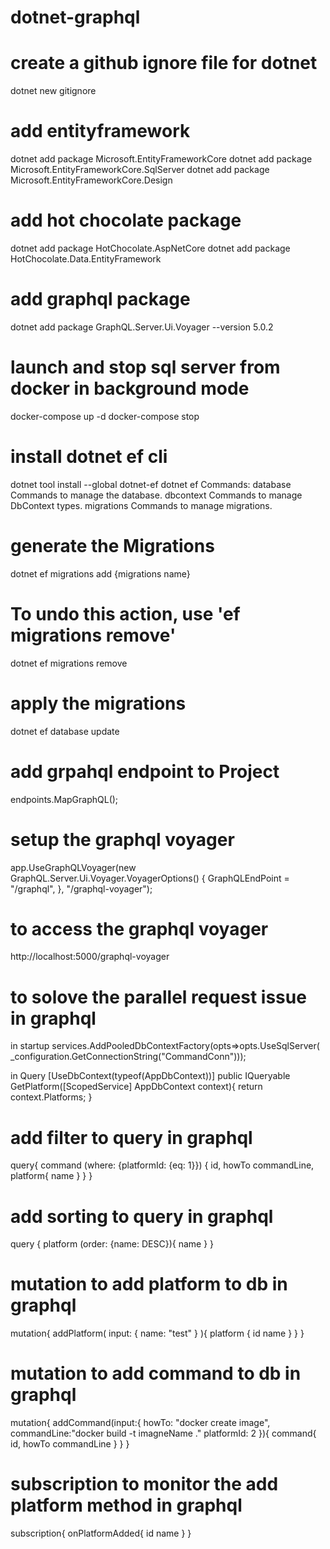 # dotnet-graphql

# create a github ignore file for dotnet

dotnet new gitignore

# add entityframework
dotnet add package Microsoft.EntityFrameworkCore
dotnet add package Microsoft.EntityFrameworkCore.SqlServer
dotnet add package Microsoft.EntityFrameworkCore.Design
# add hot chocolate package

dotnet add package HotChocolate.AspNetCore
dotnet add package HotChocolate.Data.EntityFramework

# add graphql package

dotnet add package GraphQL.Server.Ui.Voyager --version 5.0.2

# launch and stop sql server from docker in background mode

docker-compose up -d 
docker-compose stop

# install dotnet ef cli

dotnet tool install --global dotnet-ef
dotnet ef 
Commands:
  database    Commands to manage the database.
  dbcontext   Commands to manage DbContext types.
  migrations  Commands to manage migrations.

# generate the Migrations
dotnet ef migrations add {migrations name}

# To undo this action, use 'ef migrations remove'
dotnet ef migrations remove

# apply the migrations

dotnet ef database update

# add grpahql endpoint to Project

endpoints.MapGraphQL();

# setup the graphql voyager
  app.UseGraphQLVoyager(new GraphQL.Server.Ui.Voyager.VoyagerOptions()
            {
                GraphQLEndPoint = "/graphql",
            }, "/graphql-voyager");

# to access the graphql voyager

http://localhost:5000/graphql-voyager

# to solove the parallel request issue in graphql
in startup
services.AddPooledDbContextFactory<AppDbContext>(opts=>opts.UseSqlServer(
                _configuration.GetConnectionString("CommandConn")));

in Query
 [UseDbContext(typeof(AppDbContext))]
        public IQueryable<Platform> GetPlatform([ScopedService] AppDbContext context){
            return context.Platforms;
        }

# add filter to query in graphql

query{
  command (where: {platformId: {eq: 1}})
  {
    id,
    howTo
    commandLine,
    platform{
      name
    }
  }
}

# add sorting to query in graphql

query {
  platform (order: {name: DESC}){
    name
  }
}

# mutation to add platform to db in graphql

mutation{
  addPlatform(
    input: {
      name: "test"
    }
  ){ platform
  {
    id
    name
  }
  }
}

# mutation to add command to db in graphql

mutation{
  addCommand(input:{
    howTo: "docker create image",
    commandLine:"docker build -t imagneName ."
    platformId: 2
  }){
    command{
      id,
      howTo
      commandLine
    }
  }
}

# subscription to monitor the add platform method in graphql

subscription{
  onPlatformAdded{
    id
    name
  }
}